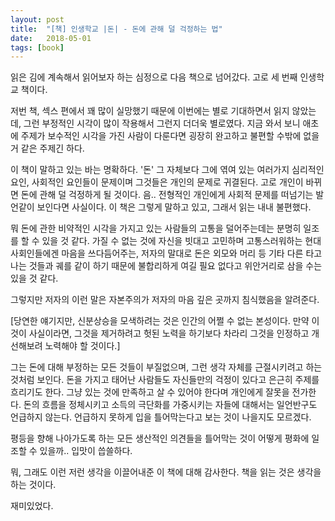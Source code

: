 ```yaml
---
layout: post
title:  "[책] 인생학교 |돈| - 돈에 관해 덜 걱정하는 법"
date:   2018-05-01
tags: [book]
---
```


  읽은 김에 계속해서 읽어보자 하는 심정으로 다음 책으로 넘어갔다. 고로 세 번째 인생학교 책이다.

  저번 책, 섹스 편에서 꽤 많이 실망했기 때문에 이번에는 별로 기대하면서 읽지 않았는데, 그런 부정적인 시각이 많이 작용해서 그런지 더더욱 별로였다. 지금 와서 보니 애초에 주제가 보수적인 시각을 가진 사람이 다룬다면 굉장히 완고하고 불편할 수밖에 없을 거 같은 주제긴 하다.

  이 책이 말하고 있는 바는 명확하다. '돈' 그 자체보다 그에 엮여 있는 여러가지 심리적인 요인, 사회적인 요인들이 문제이며 그것들은 개인의 문제로 귀결된다. 고로 개인이 바뀌면 돈에 관해 덜 걱정하게 될 것이다. 음.. 전형적인 개인에게 사회적 문제를 떠넘기는 발언같이 보인다면 사실이다. 이 책은 그렇게 말하고 있고, 그래서 읽는 내내 불편했다.

  뭐 돈에 관한 비약적인 시각을 가지고 있는 사람들의 고통을 덜어주는데는 분명히 일조를 할 수 있을 것 같다. 가질 수 없는 것에 자신을 빗대고 고민하며 고통스러워하는 현대 사회인들에겐 마음을 쓰다듬어주는, 저자의 말대로 돈은 외모와 머리 등 기타 다른 타고나는 것들과 궤를 같이 하기 때문에 불합리하게 여길 필요 없다고 위안거리로 삼을 수는 있을 것 같다.

  그렇지만 저자의 이런 말은 자본주의가 저자의 마음 깊은 곳까지 침식했음을 알려준다.

  [당연한 얘기지만, 신분상승을 모색하려는 것은 인간의 어쩔 수 없는 본성이다. 만약 이것이 사실이라면, 그것을 제거하려고 헛된 노력을 하기보다 차라리 그것을 인정하고 개선해보려 노력해야 할 것이다.]

  그는 돈에 대해 부정하는 모든 것들이 부질없으며, 그런 생각 자체를 근절시키려고 하는 것처럼 보인다. 돈을 가지고 태어난 사람들도 자신들만의 걱정이 있다고 은근히 주제를 흐리기도 한다. 그냥 있는 것에 만족하고 살 수 있어야 한다며 개인에게 잘못을 전가한다. 돈의 흐름을 정체시키고 소득의 극단화를 가중시키는 자들에 대해서는 일언반구도 언급하지 않는다. 언급하지 못하게 입을 틀어막는다고 보는 것이 나을지도 모르겠다.

  평등을 향해 나아가도록 하는 모든 생산적인 의견들을 틀어막는 것이 어떻게 평화에 일조할 수 있을까.. 입맛이 씁쓸하다.

  뭐, 그래도 이런 저런 생각을 이끌어내준 이 책에 대해 감사한다. 책을 읽는 것은 생각을 하는 것이다.

  재미있었다.